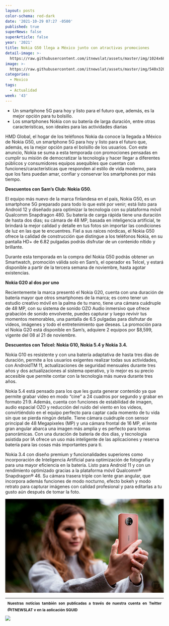 ```yaml
---
layout: posts
color-schema: red-dark
date: '2021-10-29 07:27 -0500'
published: true
superNews: false
superArticle: false
year: '2021'
title: Nokia G50 llega a México junto con atractivas promociones
detail-image: >-
  https://raw.githubusercontent.com/itnewslat/assets/master/img/1024x680/nokia-g-20-g.jpg
image: >-
  https://raw.githubusercontent.com/itnewslat/assets/master/img/540x320/nokia-g-20-p.jpg
categories:
  - Mexico
tags:
  - Actualidad
week: '43'
---
```

- Un smartphone 5G para hoy y listo para el futuro que, además, es la mejor opción para tu bolsillo.
- Los smartphones Nokia con su batería de larga duración, entre otras características, son ideales para las actividades diarias

HMD Global, el hogar de los teléfonos Nokia da conoce la llegada a México de Nokia G50, un smartphone 5G para hoy y listo para el futuro que, además, es la mejor opción para el bolsillo de los usuarios. Con este anuncio, Nokia se suma a esta temporada con promociones pensadas en cumplir su misión de democratizar la tecnología y hacer llegar a diferentes públicos y consumidores equipos asequibles que cuentan con funciones/características que responden al estilo de vida moderno, para que los fans puedan amar, confiar y conservar los smartphones por más tiempo. 

**Descuentos con Sam’s Club: Nokia G50.**

El equipo más nuevo de la marca finlandesa en el país, Nokia G50, es un smartphone 5G preparado para todo lo que esté por venir; está listo para Android 12 y diseñado para optimizar la tecnología con su plataforma móvil Qualcomm Snapdragon 480. Su batería de carga rápida tiene una duración de hasta dos días; su cámara de 48 MP, basada en inteligencia artificial, te brindará la mejor calidad y detalle en tus fotos sin importar las condiciones de luz en las que te encuentres. Fiel a sus raíces nórdicas, el Nokia G50 ofrece la calidad de construcción que distingue a los teléfonos Nokia, en su pantalla HD+ de 6.82 pulgadas podrás disfrutar de un contenido nítido y brillante.

Durante esta temporada en la compra del Nokia G50 podrás obtener un Smartwatch, promoción válida solo en Sam’s, el operador es Telcel, y estará disponible a partir de la tercera semana de noviembre, hasta agotar existencias.

**Nokia G20 al dos por uno**

Recientemente la marca presentó el Nokia G20, cuenta con una duración de batería mayor que otros smartphones de la marca; es como tener un estudio creativo móvil en la palma de tu mano, tiene una cámara cuádruple de 48 MP, con su sistema de sonido OZO Audio inmersivo que ofrece grabación de sonido envolvente, puedes capturar y luego revivir tus momentos memorables, una pantalla de 6.5 pulgadas para disfrutar de videos, imágenes y todo el entretenimiento que deseas. 
La promoción para el Nokia G20 está disponible en Sam’s, adquiere 2 equipos por $8,599, vigente del 08 al 21 de noviembre.

**Descuentos con Telcel: Nokia G10, Nokia 5.4 y Nokia 3.4.**

Nokia G10 es resistente y con una batería adaptativa de hasta tres días de duración, permite a los usuarios exigentes realizar todas sus actividades, con AndroidTM 11, actualizaciones de seguridad mensuales durante tres años y dos actualizaciones al sistema operativo, y lo mejor es su precio accesible que permite contar con la tecnología más nueva durante tres años. 

Nokia 5.4 está pensado para los que les gusta generar contenido ya que permite grabar video en modo “cine” a 24 cuadros por segundo y grabar en formato 21:9. Además, cuenta con funciones de estabilidad de imagen, audio espacial OZO y reducción del ruido del viento en los videos, convirtiéndolo en el equipo perfecto para captar cada momento de tu vida sin que se pierda ningún detalle. Tiene cámara cuádruple con sensor principal de 48 Megapixeles (MP) y una cámara frontal de 16 MP, el lente gran angular abarca una imagen más amplia y es perfecto para tomas panorámicas. Con una duración de batería de dos días, y tecnología asistida por IA ofrece un uso más inteligente de las aplicaciones y reserva batería para las cosas más importantes para ti.

Nokia 3.4 con diseño premium y funcionalidades superiores como incorporación de Inteligencia Artificial para optimización de fotografía y para una mayor eficiencia en la batería. Listo para Android 11 y con un rendimiento optimizado gracias a la plataforma móvil Qualcomm® Snapdragon® 46. Su cámara trasera triple con lente gran angular, que incorpora además funciones de modo nocturno, efecto bokeh y modo retrato para capturar imágenes con calidad profesional y para editarlas a tu gusto aún después de tomar la foto. 

![](https://raw.githubusercontent.com/itnewslat/assets/master/img/540x320/nokia-g-20-p.jpg)

<table style="height: 42px;" width="569">
<tbody>
<tr>
<td style="text-align: justify;"><sub><strong>Nuestras noticias también son publicadas a través de nuestra cuenta en Twitter <a href="https://twitter.com/itnewslat?lang=es">@ITNEWSLAT</a> y en la aplicación <a href="https://squidapp.co/en/">SQUID</a></strong></sub></td>
</tr>
</tbody>
</table>

<img src="https://tracker.metricool.com/c3po.jpg?hash=56f88a41e39ab42c063cc51676587a04"/>
